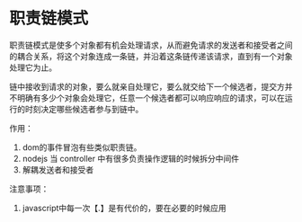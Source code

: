# 职责链模式
职责链模式是使多个对象都有机会处理请求，从而避免请求的发送者和接受者之间的耦合关系，将这个对象连成一条链，并沿着这条链传递该请求，直到有一个对象处理它为止。

链中接收到请求的对象，要么就亲自处理它，要么就交给下一个候选者，提交方并不明确有多少个对象会处理它，任意一个候选者都可以响应响应的请求，可以在运行的时刻决定哪些候选者参与到链中。

作用：
  1. dom的事件冒泡有些类似职责链。
  2. nodejs 当 controller 中有很多负责操作逻辑的时候拆分中间件
  3. 解耦发送者和接受者

注意事项：
  1. javascript中每一次【.】是有代价的，要在必要的时候应用